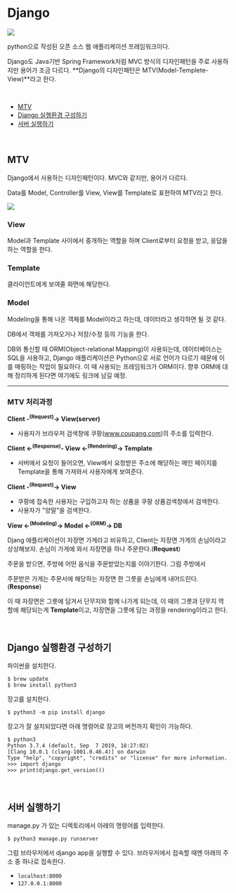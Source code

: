 # Django

![](https://miro.medium.com/max/2400/1*HVKOLLX7wprRbHTl2IPDcQ.png)

python으로 작성된 오픈 소스 웹 애플리케이션 프레임워크이다. 

Django도 Java기반 Spring Framework처럼 MVC 방식의 디자인패턴을 주로 사용하지만 용어가 조금 다르다. **Django의 디자인패턴은 MTV(Model-Templete-View)**라고 한다.

<br>

- [MTV](#mtv)
- [Django 실행환경 구성하기](#start-django)
- [서버 실행하기](#runserver)

<br>

## <a name="mtv"></a>MTV

Django에서 사용하는 디자인패턴이다. MVC와 같지만, 용어가 다르다. 

Data를 Model, Controller를 View, View를 Template로 표현하여 MTV라고 한다.

![](http://www.mediafire.com/convkey/66d8/3hztlgrdxkhiilszg.jpg)

### View

Model과 Template 사이에서 중개하는 역할을 하며 Client로부터 요청을 받고, 응답을 하는 역할을 한다.

### Template

클라이언트에게 보여줄 화면에 해당한다. 

### Model

Modeling을 통해 나온 객체를 Model이라고 하는데, 데이터라고 생각하면 될 것 같다.

DB에서 객체를 가져오거나 저장/수정 등의 기능을 한다.

DB와 통신할 때 ORM(Object-relational Mapping)이 사용되는데, 데이터베이스는 SQL을 사용하고, Django 애플리케이션은 Python으로 서로 언어가 다르기 때문에 이를 매핑하는 작업이 필요하다.  이 때 사용되는 프레임워크가 ORM이다. 
향후 ORM에 대해 정리하게 된다면 여기에도 링크에 남길 예정.

---

### MTV 처리과정

**Client -<sup>(Request)</sup>-> View(server)**

- 사용자가 브라우저 검색창에 쿠팡(www.coupang.com)의 주소를 입력한다. 

**Client <-<sup>(Response)</sup>- View <-<sup>(Rendering)</sup>-> Template**

- 서버에서 요청이 들어오면, View에서 요청받은 주소에 해당하는 메인 페이지를 Template을 통해 가져와서 사용자에게 보여준다.

**Client -<sup>(Request)</sup>-> View**

- 쿠팡에 접속한 사용자는 구입하고자 하는 상품을 쿠팡 상품검색창에서 검색한다.
- 사용자가 "양말"을 검색한다.

**View <-<sup>(Modeling)</sup>-> Model <-<sup>(ORM)</sup>-> DB**

Djang 애플리케이션이 자장면 가게라고 비유하고, Client는 자장면 가게의 손님이라고 상상해보자. 손님이 가게에 와서 자장면을 하나 주문한다.(**Request**) 

주문을 받으면, 주방에 어떤 음식을 주문받았는지를 이야기한다. 그럼 주방에서

주문받은 가게는 주문서에 해당하는 자장면 한 그릇을 손님에게 내어드린다. (**Response**)

이 때 자장면은 그릇에 담겨서 단무지와 함께 나가게 되는데, 이 때의 그릇과 단무지 역할에 해당되는게 **Template**이고, 자장면을 그릇에 담는 과정을 rendering이라고 한다.

<br>

## <a name="start-django"></a>Django 실행환경 구성하기

파이썬을 설치한다.

~~~
$ brew update
$ brew install python3
~~~



장고를 설치한다.

~~~
$ python3 -m pip install django
~~~



장고가 잘 설치되었다면 아래 명령어로 장고의 버전까지 확인이 가능하다.

~~~shell
$ python3
Python 3.7.4 (default, Sep  7 2019, 18:27:02)
[Clang 10.0.1 (clang-1001.0.46.4)] on darwin
Type "help", "copyright", "credits" or "license" for more information.
>>> import django
>>> print(django.get_version())
~~~

<br>

## <a name="runserver"></a>서버 실행하기

manage.py 가 있는 디렉토리에서 아래의 명령어를 입력한다.

~~~
$ python3 manage.py runserver
~~~

그럼 브라우저에서 django app을 실행할 수 있다. 브라우저에서 접속할 때엔 아래의 주소 중 하나로 접속한다.

- `localhost:8000`
- `127.0.0.1:8000`

<br>